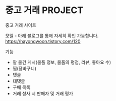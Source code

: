 # 중고 거래 PROJECT
중고 거래 사이트

모델 - 아래 블로그를 통해 자세히 확인 가능합니다.
https://hayongwoon.tistory.com/120

기능 
- 팔 물건 게시(물품 정보, 물품의 평점, 리뷰, 좋아요 수)
- 찜(장바구니)
- 댓글
- 대댓글
- 구매 목록
- 거래 성사 시 판매자 및 거래 평가
